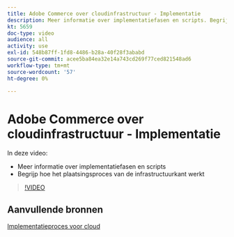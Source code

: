 ```yaml
---
title: Adobe Commerce over cloudinfrastructuur - Implementatie
description: Meer informatie over implementatiefasen en scripts. Begrijp hoe het plaatsingsproces van de infrastructuurkant ​ werkt.
kt: 5659
doc-type: video
audience: all
activity: use
exl-id: 548b87ff-1fd8-4486-b28a-40f28f3ababd
source-git-commit: acee5ba84ea32e14a743cd269f77ced821548ad6
workflow-type: tm+mt
source-wordcount: '57'
ht-degree: 0%

---
```


# Adobe Commerce over cloudinfrastructuur - Implementatie

In deze video:

- Meer informatie over implementatiefasen en scripts
- Begrijp hoe het plaatsingsproces van de infrastructuurkant werkt &#x200B;

>[!VIDEO](https://video.tv.adobe.com/v/35695?quality=12&learn=on)

## Aanvullende bronnen

[Implementatieproces voor cloud](https://devdocs.magento.com/cloud/deploy/cloud-deployment-process.html)

